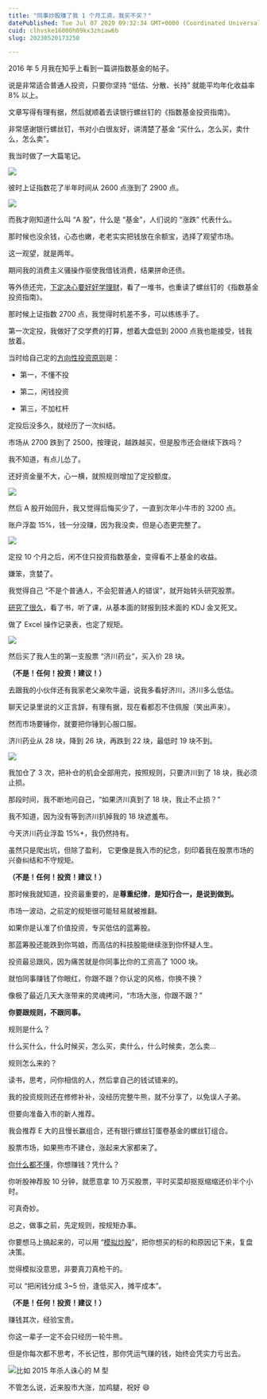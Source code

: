 ```yaml
---
title: "同事炒股赚了我 1 个月工资，我买不买？"
datePublished: Tue Jul 07 2020 09:32:34 GMT+0000 (Coordinated Universal Time)
cuid: clhvske16000h09kx3zhiaw6b
slug: 20230520173250

---
```


2016 年 5 月我在知乎上看到一篇讲指数基金的帖子。

说是非常适合普通人投资，只要你坚持 “低估、分散、长持” 就能平均年化收益率 8% 以上。

文章写得有理有据，然后就顺着去读银行螺丝钉的《指数基金投资指南》。

非常感谢银行螺丝钉，书对小白很友好，讲清楚了基金 “买什么，怎么买，卖什么，怎么卖”。

我当时做了一大篇笔记。

![](https://cdn.hashnode.com/res/hashnode/image/upload/v1684575026787/bacfe446-0270-4106-a391-935280399cad.png)

彼时上证指数花了半年时间从 2600 点涨到了 2900 点。

![](https://cdn.hashnode.com/res/hashnode/image/upload/v1684575030151/98d3053f-b4eb-4af4-8800-4cac20c2fe5a.jpeg)

而我才刚知道什么叫 “A 股”，什么是 “基金”，人们说的 “涨跌” 代表什么。

那时候也没余钱，心态也嫩，老老实实把钱放在余额宝，选择了观望市场。

这一观望，就是两年。

期间我的消费主义骚操作驱使我借钱消费，结果拼命还债。

等外债还完，[下定决心要好好学理财](http://mp.weixin.qq.com/s?__biz=MzI3MzU5MDA1OQ==&mid=2247485785&idx=1&sn=5a21d89dc92243929a3e057814935423&chksm=eb21bb1ddc56320b36a1179ceaf3f986b90720a11669d41b6cf38269a1afa4483d672a435d3b&scene=21#wechat_redirect)，看了一堆书，也重读了螺丝钉的《指数基金投资指南》。

那时候上证指数 2700 点，我觉得时机差不多，可以练练手了。

第一次定投，我做好了交学费的打算，想着大盘低到 2000 点我也能接受，钱我放着。

当时给自己定的[方向性投资原则](http://mp.weixin.qq.com/s?__biz=MzI3MzU5MDA1OQ==&mid=2247485686&idx=1&sn=00b87059ab7d256ddb8829ff9b81443b&chksm=eb21bab2dc5633a44506ad9ed18e9104ed5787349631ffa0f46dcd38dbbdd91c253e2a874ab1&scene=21#wechat_redirect)是：

* 第一，不懂不投
    
* 第二，闲钱投资
    
* 第三，不加杠杆
    

定投后没多久，就经历了一次纠结。

市场从 2700 跌到了 2500，按理说，越跌越买，但是股市还会继续下跌吗？

我不知道，有点儿怂了。

还好资金量不大，心一横，就照规则增加了定投额度。

![](https://cdn.hashnode.com/res/hashnode/image/upload/v1684575131072/3a7db919-3c16-423a-ae5c-36399b27c414.jpeg)

然后 A 股开始回升，我又觉得后悔买少了，一直到次年小牛市的 3200 点。

账户浮盈 15%，钱一分没赚，因为我没卖，但是心态更完整了。

![](https://cdn.hashnode.com/res/hashnode/image/upload/v1684575122514/daa81102-54cf-49fe-b6e0-ec0712cc82ef.png)

定投 10 个月之后，闲不住只投资指数基金，变得看不上基金的收益。

嫌笨，贪婪了。

我觉得自己 “不是个普通人，不会犯普通人的错误”，就开始转头研究股票。

[研究了很久](http://mp.weixin.qq.com/s?__biz=MzI3MzU5MDA1OQ==&mid=2247485979&idx=1&sn=e5cbe8295da671ab63c3a82ef88d8ab2&chksm=eb21b85fdc563149b10c30e019a73169258a808ed74dff1fb76147b11ee25ce38456a86fd25f&scene=21#wechat_redirect)，看了书，听了课，从基本面的财报到技术面的 KDJ 金叉死叉。

做了 Excel 操作记录表，也定了规矩。

![](https://cdn.hashnode.com/res/hashnode/image/upload/v1684575108140/25bace8e-e569-4990-831c-45d9680ee747.jpeg)

然后买了我人生的第一支股票 “济川药业”，买入价 28 块。

**（不是！任何！投资！建议！）**

去跟我的小伙伴还有我家老父亲吹牛逼，说我多看好济川，济川多么低估。

聊天记录里说的义正言辞，有理有据，现在看都忍不住佩服（笑出声来）。

然而市场要锤你，就要把你锤到心服口服。

济川药业从 28 块，降到 26 块，再跌到 22 块，最低时 19 块不到。

![](https://cdn.hashnode.com/res/hashnode/image/upload/v1684575086031/afe37cb3-5f8a-4624-9b8d-49a5ac1170a2.jpeg)

我加仓了 3 次，把补仓的机会全部用完，按照规则，只要济川到了 18 块，我必须止损。

那段时间，我不断地问自己，“如果济川真到了 18 块，我止不止损？”

我不知道，因为没有等到济川扒掉我的 18 块遮羞布。

今天济川药业浮盈 15%+，我仍然持有。

虽然只是爬出坑，但除了盈利， 它更像是我入市的纪念，刻印着我在股票市场的兴奋纠结和不守规矩。

**（不是！任何！投资！建议！）**

那时候我就知道，投资最重要的，是**尊重纪律**，**是知行合一，是说到做到。**

市场一波动，之前定的规矩很可能轻易就被推翻。

如果你是认准了价值投资，专买低估的蓝筹股。

那蓝筹股还能跌到你骂娘，而高估的科技股能继续涨到你怀疑人生。

投资最忌跟风，因为痛苦就是你同事比你的工资高了 1000 块。

就怕同事赚钱了你眼红，你跟不跟？你认定的风格，你换不换？

像极了最近几天大涨带来的灵魂拷问，“市场大涨，你跟不跟？”

**你要跟规则，不跟同事。**

规则是什么？

什么买什么，什么时候买，怎么买，卖什么，什么时候卖，怎么卖...

规则怎么来的？

读书，思考，问你相信的人，然后拿自己的钱试错来的。

我的投资规则还在修修补补，没经历完整牛熊，就不分享了，以免误人子弟。

但要向准备入市的新人推荐。

我会推荐 E 大的且慢长赢组合，还有银行螺丝钉蛋卷基金的螺丝钉组合。

股票市场，如果熊市不建仓，涨起来大家都来了。

[你什么都不懂](http://mp.weixin.qq.com/s?__biz=MzI3MzU5MDA1OQ==&mid=2247485451&idx=1&sn=771cf7239ef9ceb9d7c7a111dd587a21&chksm=eb21ba4fdc5633590c1d10743283bd845d5711ddeb153e3a6804c04a71436cedd019fc6d3ddf&scene=21#wechat_redirect)，你想赚钱？凭什么？

你听股神荐股 10 分钟，就愿意拿 10 万买股票，平时买菜却抠抠缩缩还价半个小时。

可真奇妙。

总之，做事之前，先定规则，按规矩办事。

你要想马上搞起来的，可以用 “[模拟炒股](http://mp.weixin.qq.com/s?__biz=MzI3MzU5MDA1OQ==&mid=2247485451&idx=1&sn=771cf7239ef9ceb9d7c7a111dd587a21&chksm=eb21ba4fdc5633590c1d10743283bd845d5711ddeb153e3a6804c04a71436cedd019fc6d3ddf&scene=21#wechat_redirect)”，把你想买的标的和原因记下来，复盘决策。

觉得模拟没意思，非要真刀真枪干的。

可以 “把闲钱分成 3~5 份，逢低买入，摊平成本”。

**（不是！任何！投资！建议！）**

赚钱其次，经验宝贵。

你这一辈子一定不会只经历一轮牛熊。

但是你每次都不思考，不长记性，那你凭运气赚的钱，始终会凭实力亏出去。

![比如 2015 年杀人诛心的 M 型](https://cdn.hashnode.com/res/hashnode/image/upload/v1684575049258/2211375a-e647-4cdd-9c6e-d589d2324a8c.png)

不管怎么说，近来股市大涨，加鸡腿，祝好 😄